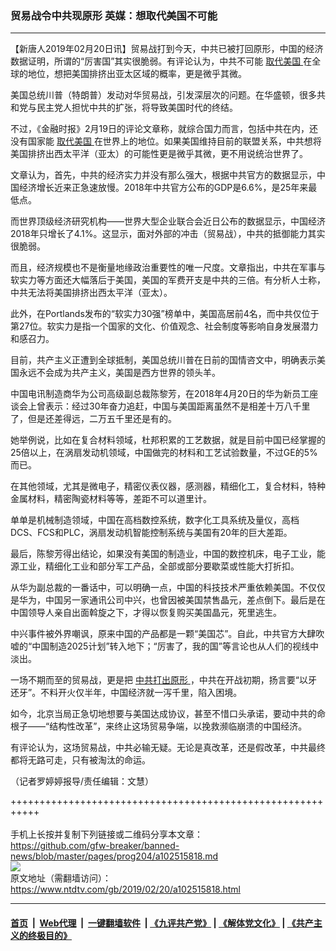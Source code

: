 ### 贸易战令中共现原形 英媒：想取代美国不可能
------------------------

<div class="post_content">
 <p>
  【新唐人2019年02月20日讯】贸易战打到今天，中共已被打回原形，中国的经济数据证明，所谓的“厉害国”其实很脆弱。有评论认为，中共不可能
  <a href="https://www.ntdtv.com/gb/取代美国.htm">
   取代美国
  </a>
  在全球的地位，想把美国排挤出亚太区域的概率，更是微乎其微。
 </p>
 <p>
  美国总统川普（特朗普）发动对华贸易战，引发深层次的问题。在华盛顿，很多共和党与民主党人担忧中共的扩张，将导致美国时代的终结。
 </p>
 <p>
  不过，《金融时报》2月19日的评论文章称，就综合国力而言，包括中共在内，还没有国家能
  <a href="https://www.ntdtv.com/gb/取代美国.htm">
   取代美国
  </a>
  在世界上的地位。如果美国维持目前的联盟关系，中共想将美国排挤出西太平洋（亚太）的可能性更是微乎其微，更不用说统治世界了。
 </p>
 <p>
  文章认为，首先，中共的经济实力并没有那么强大，根据中共官方的数据显示，中国经济增长近来正急速放慢。2018年中共官方公布的GDP是6.6%，是25年来最低点。
 </p>
 <p>
  而世界顶级经济研究机构——世界大型企业联合会近日公布的数据显示，中国经济2018年只增长了4.1%。这显示，面对外部的冲击（贸易战），中共的抵御能力其实很脆弱。
 </p>
 <p>
  而且，经济规模也不是衡量地缘政治重要性的唯一尺度。文章指出，中共在军事与软实力等方面还大幅落后于美国，美国的军费开支是中共的三倍。有分析人士称，中共无法将美国排挤出西太平洋（亚太）。
 </p>
 <p>
  此外，在Portlands发布的“软实力30强”榜单中，美国高居前4名，而中共仅位于第27位。软实力是指一个国家的文化、价值观念、社会制度等影响自身发展潜力和感召力。
 </p>
 <p>
  目前，共产主义正遭到全球抵制，美国总统川普在日前的国情咨文中，明确表示美国永远不会成为共产主义，美国是西方世界的领头羊。
 </p>
 <p>
  中国电讯制造商华为公司高级副总裁陈黎芳，在2018年4月20日的华为新员工座谈会上曾表示：经过30年奋力追赶，中国与美国距离虽然不是相差十万八千里了，但是还差得远，二万五千里还是有的。
 </p>
 <p>
  她举例说，比如在复合材料领域，杜邦积累的工艺数据，就是目前中国已经掌握的25倍以上，在涡扇发动机领域，中国做完的材料和工艺试验数量，不过GE的5%而已。
 </p>
 <p>
  在其他领域，尤其是微电子，精密仪表仪器，感测器，精细化工，复合材料，特种金属材料，精密陶瓷材料等等，差距不可以道里计。
 </p>
 <p>
  单单是机械制造领域，中国在高档数控系统，数字化工具系统及量仪，高档DCS、FCS和PLC，涡扇发动机智能控制系统与美国有20年的巨大差距。
 </p>
 <p>
  最后，陈黎芳得出结论，如果没有美国的制造业，中国的数控机床，电子工业，能源工业，精细化工业和部分军工产品，全部或部分要歇菜或性能大打折扣。
 </p>
 <p>
  从华为副总裁的一番话中，可以明确一点，中国的科技技术严重依赖美国。不仅仅是华为，中国另一家通讯公司中兴，也曾因被美国禁售晶元，差点倒下。最后是在中国领导人亲自出面斡旋之下，才得以恢复购买美国晶元，死里逃生。
 </p>
 <p>
  中兴事件被外界嘲讽，原来中国的产品都是一颗“美国芯”。自此，中共官方大肆吹嘘的“中国制造2025计划”转入地下；“厉害了，我的国”等言论也从人们的视线中淡出。
 </p>
 <p>
  一场不期而至的贸易战，更是把
  <a href="https://www.ntdtv.com/gb/中共打出原形.htm">
   中共打出原形
  </a>
  ，中共在开战初期，扬言要“以牙还牙”。不料开火仅半年，中国经济就一泻千里，陷入困境。
 </p>
 <p>
  如今，北京当局正急切地想要与美国达成协议，甚至不惜口头承诺，要动中共的命根子——“结构性改革”，来终止这场贸易争端，以挽救濒临崩溃的中国经济。
 </p>
 <p>
  有评论认为，这场贸易战，中共必输无疑。无论是真改革，还是假改革，中共最终都将无路可走，只有被淘汰的命运。
 </p>
 <p>
  （记者罗婷婷报导/责任编辑：文慧）
 </p>
 <div class="single_ad">
 </div>
</div>

+++++++++++++++++++++++++++++++++++++++++++++++++++++++++++<br/><br/>
手机上长按并复制下列链接或二维码分享本文章：<br/>
https://github.com/gfw-breaker/banned-news/blob/master/pages/prog204/a102515818.md <br/>
<a href='https://github.com/gfw-breaker/banned-news/blob/master/pages/prog204/a102515818.md'><img src='https://github.com/gfw-breaker/banned-news/blob/master/pages/prog204/a102515818.md.png'/></a> <br/>
原文地址（需翻墙访问）：https://www.ntdtv.com/gb/2019/02/20/a102515818.html


------------------------
#### [首页](https://github.com/gfw-breaker/banned-news/blob/master/README.md) &nbsp;|&nbsp; [Web代理](https://github.com/labour-camp/helloworld) &nbsp;|&nbsp; [一键翻墙软件](https://github.com/gfw-breaker/nogfw/blob/master/README.md) &nbsp;| [《九评共产党》](https://github.com/gfw-breaker/9ping.md/blob/master/README.md#九评之一评共产党是什么) | [《解体党文化》](https://github.com/gfw-breaker/jtdwh.md/blob/master/README.md) | [《共产主义的终极目的》](https://github.com/gfw-breaker/gczydzjmd.md/blob/master/README.md)

